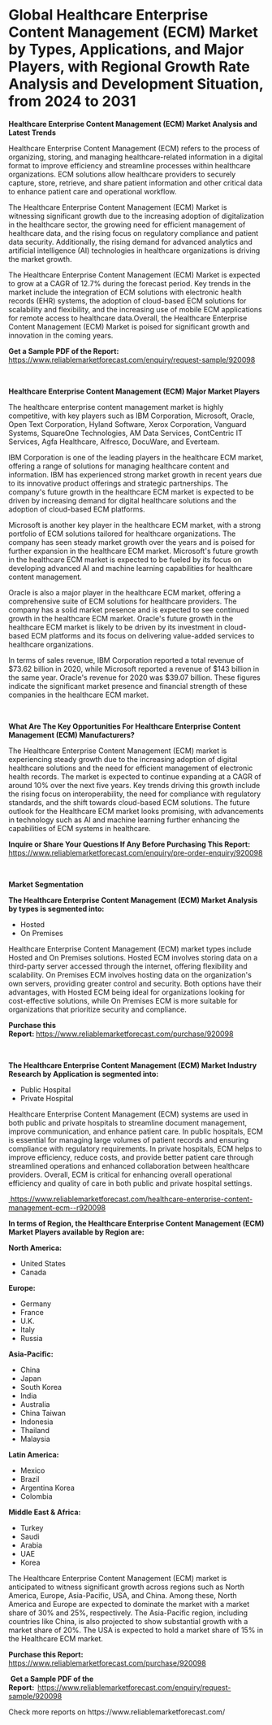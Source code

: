 <p><h1>Global Healthcare Enterprise Content Management (ECM) Market by Types, Applications, and Major Players, with Regional Growth Rate Analysis and Development Situation, from 2024 to 2031</h1></p><p><strong>Healthcare Enterprise Content Management (ECM) Market Analysis and Latest Trends</strong></p>
<p><p>Healthcare Enterprise Content Management (ECM) refers to the process of organizing, storing, and managing healthcare-related information in a digital format to improve efficiency and streamline processes within healthcare organizations. ECM solutions allow healthcare providers to securely capture, store, retrieve, and share patient information and other critical data to enhance patient care and operational workflow.</p><p>The Healthcare Enterprise Content Management (ECM) Market is witnessing significant growth due to the increasing adoption of digitalization in the healthcare sector, the growing need for efficient management of healthcare data, and the rising focus on regulatory compliance and patient data security. Additionally, the rising demand for advanced analytics and artificial intelligence (AI) technologies in healthcare organizations is driving the market growth.</p><p>The Healthcare Enterprise Content Management (ECM) Market is expected to grow at a CAGR of 12.7% during the forecast period. Key trends in the market include the integration of ECM solutions with electronic health records (EHR) systems, the adoption of cloud-based ECM solutions for scalability and flexibility, and the increasing use of mobile ECM applications for remote access to healthcare data.Overall, the Healthcare Enterprise Content Management (ECM) Market is poised for significant growth and innovation in the coming years.</p></p>
<p><strong>Get a Sample PDF of the Report:&nbsp;</strong> <a href="https://www.reliablemarketforecast.com/enquiry/request-sample/920098">https://www.reliablemarketforecast.com/enquiry/request-sample/920098</a></p>
<p>&nbsp;</p>
<p><strong>Healthcare Enterprise Content Management (ECM) Major Market Players</strong></p>
<p><p>The healthcare enterprise content management market is highly competitive, with key players such as IBM Corporation, Microsoft, Oracle, Open Text Corporation, Hyland Software, Xerox Corporation, Vanguard Systems, SquareOne Technologies, AM Data Services, ContCentric IT Services, Agfa Healthcare, Alfresco, DocuWare, and Everteam.</p><p>IBM Corporation is one of the leading players in the healthcare ECM market, offering a range of solutions for managing healthcare content and information. IBM has experienced strong market growth in recent years due to its innovative product offerings and strategic partnerships. The company's future growth in the healthcare ECM market is expected to be driven by increasing demand for digital healthcare solutions and the adoption of cloud-based ECM platforms.</p><p>Microsoft is another key player in the healthcare ECM market, with a strong portfolio of ECM solutions tailored for healthcare organizations. The company has seen steady market growth over the years and is poised for further expansion in the healthcare ECM market. Microsoft's future growth in the healthcare ECM market is expected to be fueled by its focus on developing advanced AI and machine learning capabilities for healthcare content management.</p><p>Oracle is also a major player in the healthcare ECM market, offering a comprehensive suite of ECM solutions for healthcare providers. The company has a solid market presence and is expected to see continued growth in the healthcare ECM market. Oracle's future growth in the healthcare ECM market is likely to be driven by its investment in cloud-based ECM platforms and its focus on delivering value-added services to healthcare organizations.</p><p>In terms of sales revenue, IBM Corporation reported a total revenue of $73.62 billion in 2020, while Microsoft reported a revenue of $143 billion in the same year. Oracle's revenue for 2020 was $39.07 billion. These figures indicate the significant market presence and financial strength of these companies in the healthcare ECM market.</p></p>
<p>&nbsp;</p>
<p><strong>What Are The Key Opportunities For Healthcare Enterprise Content Management (ECM) Manufacturers?</strong></p>
<p><p>The Healthcare Enterprise Content Management (ECM) market is experiencing steady growth due to the increasing adoption of digital healthcare solutions and the need for efficient management of electronic health records. The market is expected to continue expanding at a CAGR of around 10% over the next five years. Key trends driving this growth include the rising focus on interoperability, the need for compliance with regulatory standards, and the shift towards cloud-based ECM solutions. The future outlook for the Healthcare ECM market looks promising, with advancements in technology such as AI and machine learning further enhancing the capabilities of ECM systems in healthcare.</p></p>
<p><strong>Inquire or Share Your Questions If Any Before Purchasing This Report:</strong> <a href="https://www.reliablemarketforecast.com/enquiry/pre-order-enquiry/920098">https://www.reliablemarketforecast.com/enquiry/pre-order-enquiry/920098</a></p>
<p>&nbsp;</p>
<p><strong>Market Segmentation</strong></p>
<p><strong>The Healthcare Enterprise Content Management (ECM) Market Analysis by types is segmented into:</strong></p>
<p><ul><li>Hosted</li><li>On Premises</li></ul></p>
<p><p>Healthcare Enterprise Content Management (ECM) market types include Hosted and On Premises solutions. Hosted ECM involves storing data on a third-party server accessed through the internet, offering flexibility and scalability. On Premises ECM involves hosting data on the organization's own servers, providing greater control and security. Both options have their advantages, with Hosted ECM being ideal for organizations looking for cost-effective solutions, while On Premises ECM is more suitable for organizations that prioritize security and compliance.</p></p>
<p><strong>Purchase this Report:&nbsp;</strong><a href="https://www.reliablemarketforecast.com/purchase/920098">https://www.reliablemarketforecast.com/purchase/920098</a></p>
<p>&nbsp;</p>
<p><strong>The Healthcare Enterprise Content Management (ECM) Market Industry Research by Application is segmented into:</strong></p>
<p><ul><li>Public Hospital</li><li>Private Hospital</li></ul></p>
<p><p>Healthcare Enterprise Content Management (ECM) systems are used in both public and private hospitals to streamline document management, improve communication, and enhance patient care. In public hospitals, ECM is essential for managing large volumes of patient records and ensuring compliance with regulatory requirements. In private hospitals, ECM helps to improve efficiency, reduce costs, and provide better patient care through streamlined operations and enhanced collaboration between healthcare providers. Overall, ECM is critical for enhancing overall operational efficiency and quality of care in both public and private hospital settings.</p></p>
<p><a href="https://www.reliablemarketforecast.com/healthcare-enterprise-content-management-ecm--r920098">&nbsp;https://www.reliablemarketforecast.com/healthcare-enterprise-content-management-ecm--r920098</a></p>
<p><strong>In terms of Region, the Healthcare Enterprise Content Management (ECM) Market Players available by Region are:</strong></p>
<p>
    <p> <strong> North America: </strong>
        <ul>
            <li>United States</li>
            <li>Canada</li>
        </ul>
        </p> 
    <p> <strong> Europe: </strong>
        <ul>
            <li>Germany</li>
            <li>France</li>
            <li>U.K.</li>
            <li>Italy</li>
            <li>Russia</li>
        </ul>
        </p> 
    <p> <strong> Asia-Pacific: </strong>
        <ul>
            <li>China</li>
            <li>Japan</li>
            <li>South Korea</li>
            <li>India</li>
            <li>Australia</li>
            <li>China Taiwan</li>
            <li>Indonesia</li>
            <li>Thailand</li>
            <li>Malaysia</li>
        </ul>
        </p> 
    <p> <strong> Latin America: </strong>
        <ul>
            <li>Mexico</li>
            <li>Brazil</li>
            <li>Argentina Korea</li>
            <li>Colombia</li>
        </ul>
        </p> 
    <p> <strong> Middle East & Africa: </strong>
        <ul>
            <li>Turkey</li>
            <li>Saudi</li>
            <li>Arabia</li>
            <li>UAE</li>
            <li>Korea</li>
        </ul>
    </p>
    </p>
<p><p>The Healthcare Enterprise Content Management (ECM) market is anticipated to witness significant growth across regions such as North America, Europe, Asia-Pacific, USA, and China. Among these, North America and Europe are expected to dominate the market with a market share of 30% and 25%, respectively. The Asia-Pacific region, including countries like China, is also projected to show substantial growth with a market share of 20%. The USA is expected to hold a market share of 15% in the Healthcare ECM market.</p></p>
<p><strong>Purchase this Report: </strong><a href="https://www.reliablemarketforecast.com/purchase/920098">https://www.reliablemarketforecast.com/purchase/920098</a></p>
<p>&nbsp;<strong>Get a Sample PDF of the Report:&nbsp;&nbsp;</strong><a href="https://www.reliablemarketforecast.com/enquiry/request-sample/920098">https://www.reliablemarketforecast.com/enquiry/request-sample/920098</a></p>
<p><strong></strong></p>
<p>Check more reports on https://www.reliablemarketforecast.com/</p>